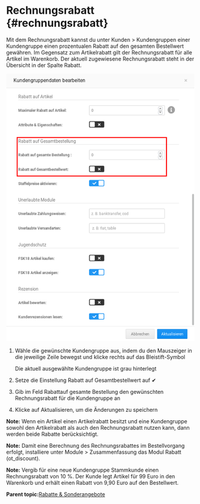 # Rechnungsrabatt {#rechnungsrabatt}

Mit dem Rechnungsrabatt kannst du unter Kunden \> Kundengruppen einer Kundengruppe einen prozentualen Rabatt auf den gesamten Bestellwert gewähren. Im Gegensatz zum Artikelrabatt gilt der Rechnungsrabatt für alle Artikel im Warenkorb. Der aktuell zugewiesene Rechnungsrabatt steht in der Übersicht in der Spalte Rabatt.

![](Bilder/Abb104_RechnungsrabattKonfigurieren.png "Rechnungsrabatt konfigurieren")

1.  Wähle die gewünschte Kundengruppe aus, indem du den Mauszeiger in die jeweilige Zeile bewegst und klicke rechts auf das Bleistift-Symbol

    Die aktuell ausgewählte Kundengruppe ist grau hinterlegt

2.  Setze die Einstellung Rabatt auf Gesamtbestellwert auf ✔
3.  Gib im Feld Rabattauf gesamte Bestellung den gewünschten Rechnungsrabatt für die Kundengruppe an
4.  Klicke auf Aktualisieren, um die Änderungen zu speichern

**Note:** Wenn ein Artikel einen Artikelrabatt besitzt und eine Kundengruppe sowohl den Artikelrabatt als auch den Rechnungsrabatt nutzen kann, dann werden beide Rabatte berücksichtigt.

**Note:** Damit eine Berechnung des Rechnungsrabattes im Bestellvorgang erfolgt, installiere unter Module \> Zusammenfassung das Modul Rabatt \(ot\_discount\).

**Note:** Vergib für eine neue Kundengruppe Stammkunde einen Rechnungsrabatt von 10 %. Der Kunde legt Artikel für 99 Euro in den Warenkorb und erhält einen Rabatt von 9,90 Euro auf den Bestellwert.

**Parent topic:**[Rabatte & Sonderangebote](8_7_Rabatte_UND_Sonderangebote.md)

